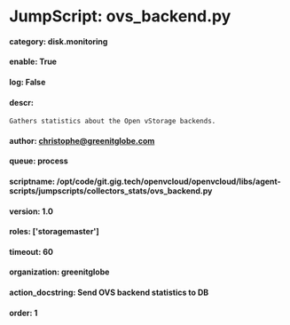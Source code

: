 
# JumpScript: ovs_backend.py
        
#### category: disk.monitoring
#### enable: True
#### log: False
#### descr: 
```
Gathers statistics about the Open vStorage backends.

```
#### author: christophe@greenitglobe.com
#### queue: process
#### scriptname: /opt/code/git.gig.tech/openvcloud/openvcloud/libs/agent-scripts/jumpscripts/collectors_stats/ovs_backend.py
#### version: 1.0
#### roles: ['storagemaster']
#### timeout: 60
#### organization: greenitglobe
#### action_docstring: Send OVS backend statistics to DB
#### order: 1